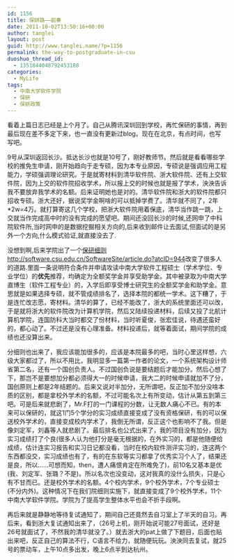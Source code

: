 ```yaml
---
id: 1156
title: 保研路——前奏
date: 2011-10-02T13:50:16+00:00
author: tanglei
layout: post
guid: http://www.tanglei.name/?p=1156
permalink: the-way-to-postgraduate-in-csu
duoshuo_thread_id:
  - 1351844048792453188
categories:
  - MyLife
tags:
  - 中南大学软件学院
  - 保研
  - 保研政策
---
```

看着上篇日志已经是上个月了。自己从腾讯深圳回到学校，再忙保研的事情，再到最后现在差不多定下来，也一直没有更新过blog。现在在北京，有点时间，也写写吧。

9号从深圳返回长沙。抵达长沙也就是10号了，刚好教师节。然后就是看看哪些学校的推免生申请，刚开始趋向于走专硕，因为本专业原因，专硕说是强调应用工程能力，学硕强调理论研究。于是就寄材料到清华软件院、浙大软件院、还有上交软件院，因为上交的软件院招收学术，所以报上交的时候也就是报了学术，泱泱告诉我不要放弃我学术的名额。后来证明她也是对的。清华软件院和浙大的软件院都只招收专硕。浙大还好，据说奖学金啊啥的可以抵掉学费了。清华就不同了，2年*2w=4万。就打算寄这几个学校，把浙大软件院用着保底，清华当作跳一跳，上交就当作完成高中时的没有完成的愿望吧。期间还没回长沙的时候,还网申了中科院软件所,当时网申的是数据挖掘相关方向的,后来收到邮件让去面试,但面试的是另外一个方向,什么模式验证,就直接没去了.

没想到啊,后来学院出了一个[保研细则](http://software.csu.edu.cn/SoftwareSite/article.do?atcID=944)<http://software.csu.edu.cn/SoftwareSite/article.do?atcID=944>改变了很多人的道路.里面一条说明符合条件并申请攻读中南大学软件工程硕士（学术学位、专业学位）的**优先**推荐，均确定为全额奖学金并享受助学金。其中被录取为中南大学直博生（软件工程专业）的，入学后即享受博士研究生的全额奖学金和助学金。意思就是如果选择专硕，就不管成绩排名了，选择本院的都统一学术。这下糟了，于是连忙改志愿，寄材料。清华的算了，已经不能改了，浙大的系统里面还可以改，于是就将浙大的软件院改为计算机学院，然后又陆续投递材料，后续又投了北航计算机学院，连国防科大当时都交了份材料，当时听夏俊，张宏佳说，待遇还蛮好的，都心动了。不过还是没有心理准备。材料投递后，就等着面试，期间学院的成绩也还没算出来。

分细则也出来了，我应该能加很多的，应该是本院最多的吧，当时心里这样想，六级大家都过了，所以不用比，我明显多一篇第一作者的论文，一个系统架构设计师省第二名，还有一个国创负责人。不过国创负说是要结题后才能加分。然后心想了下，那岂不是要想加分都必须得大一的时候申请，我大二的时候申请就加不了分，国创原则上都是2年结题的。后来又说对半加分，无所谓吧，反正加不加分没啥本质的区别，都是拿校外学术的名额，不过可能名次上有所变动，估计从第五到第三吧。可是后来就悲剧了，Mr.F打的一门课程的分数，让无数人痛心不已。有的本来可以保研的，就这1门5个学分的实习成绩直接变成了没有资格保研，有的可以保送校外学术的，直接变成校内学术了，我倒无所谓，反正这个也影响不了我。但是像刘定军，刘鑫等人就悲剧了。最后排名也公式出来了，我的项目没有加分，因为实习成绩打了个良(很多人认为他打分是毫无根据的，在外实习的，都是他随便给成绩，估计连实习报告和实习日记都没看，当时在校内软件测评实习的，连这两个东西都没交，实习成绩也有了，有的在东软等实习都拿了优秀实习个人了，结果还是良，所以……可想而知，then，遭人痛恨肯定在所难免了)，前10名又基本是优(我、刘定军、张璐？不是)。所以名次也没变动，这对我真的没什么损失，只是心有不甘而已。还是校外学术的名额。4个校内学术，9个校外学术，7个专业硕士(不分内外)。这种情况下在我们院细则实施下，就直接变成了9个校外学术，11个中南大学软件学院。学院为了提高学生整体水平也会不折手段啊。

再后来就是静静地等待复试通知了，期间自己还竟然去自习室上了半天的自习。再后来，看到浙大复试通知出来了，（26号上机，刚开始说可能27号面试，还好是26号就面试了，不然我的清华就没了。）就去浙大的pat上做了下题目，后面也贴出来吧，反正自己的算法不行，C语言不给力，就随便玩玩。泱泱同去复试，就25号的票动车，上午10点多出发，晚上6点半到达杭州。
